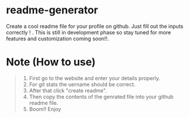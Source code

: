 # readme-generator
Create a cool readme file for your profile on github. Just fill out the inputs correctly ! . This is still in development phase so stay tuned for more features and customization coming soon!!.

# Note (How to use)
>1. First go to the website and enter your details properly.
>2. For git stats the uername should be correct.
>3. After that click "create readme".
>4. Then copy the contents of the genrated file into your github readme file.
>5. Boom!! Enjoy
> 

